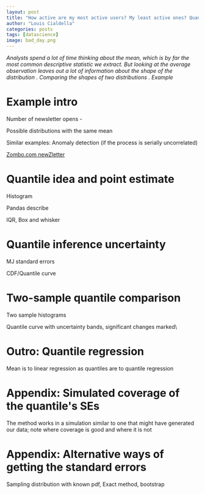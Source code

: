 ```yaml
---
layout: post
title: "How active are my most active users? My least active ones? Quantiles and their confidence intervals in Python"
author: "Louis Cialdella"
categories: posts
tags: [datascience]
image: bad_day.png
---
```


*Analysts spend a lot of time thinking about the mean, which is by far the most common descriptive statistic we extract. But looking at the average observation leaves out a lot of information about the shape of the distribution . Comparing the shapes of two distributions . Example*

# Example intro

Number of newsletter opens - 

Possible distributions with the same mean

Similar examples: Anomaly detection (if the process is serially uncorrelated)

[Zombo.com newZletter](https://www.zombo.com/join1.htm)

# Quantile idea and point estimate

Histogram

Pandas describe

IQR, Box and whisker

# Quantile inference uncertainty

MJ standard errors

CDF/Quantile curve

# Two-sample quantile comparison

Two sample histograms

Quantile curve with uncertainty bands, significant changes marked\

# Outro: Quantile regression

Mean is to linear regression as quantiles are to quantile regression

# Appendix: Simulated coverage of the quantile's SEs

The method works in a simulation similar to one that might have generated our data; note where coverage is good and where it is not

# Appendix: Alternative ways of getting the standard errors

Sampling distribution with known pdf, Exact method, bootstrap
